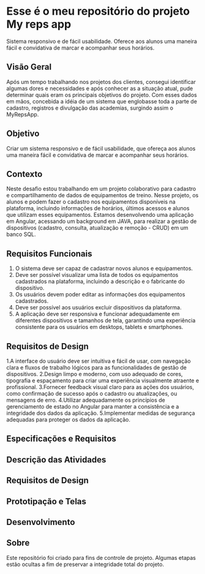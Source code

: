 <!--
![](https://github.com/Diegojfsr/JavaScript_Projects_Beginners/blob/main/Imagens/Capa_Projetos_JavaScript.jpg)
-->
# Esse é o meu repositório do projeto My reps app
Sistema responsivo e de fácil usabilidade. Oferece aos alunos uma maneira fácil e convidativa de marcar e acompanhar seus horários.

## Visão Geral
Após um tempo trabalhando nos projetos dos clientes, consegui identificar algumas dores e necessidades
e após conhecer as a situação atual, pude determinar quais eram os principais objetivos do projeto.
Com esses dados em mãos, concebida a idéia de um sistema que englobasse toda a parte de cadastro, 
registros e divulgação das academias, surgindo assim o MyRepsApp.

## Objetivo
Criar um sistema responsivo e de fácil usabilidade, que ofereça aos alunos
uma maneira fácil e convidativa de marcar e acompanhar seus horários.

## Contexto
Neste desafio estou trabalhando em um projeto colaborativo para cadastro e compartilhamento de dados de equipamentos de treino. 
Nesse projeto, os alunos e podem fazer o cadastro nos equipamentos disponíveis na plataforma, incluindo informações de horários, últimos acessos e alunos que utilizam esses equipamentos.
Estamos desenvolvendo uma aplicação em Angular, acessando um background em JAVA, para realizar a gestão de dispositivos (cadastro, consulta, atualização e remoção - CRUD) em um banco SQL.

## Requisitos Funcionais
  1. O sistema deve ser capaz de cadastrar novos alunos e equipamentos. 
  2. Deve ser possível visualizar uma lista de todos os equipamentos cadastrados na plataforma, incluindo a descrição e o fabricante do dispositivo. 
  3. Os usuários devem poder editar as informações dos equipamentos cadastrados. 
  4. Deve ser possível aos usuários excluir dispositivos da plataforma. 
  5. A aplicação deve ser responsiva e funcionar adequadamente em diferentes dispositivos e tamanhos de tela, garantindo uma experiência consistente para os usuários em desktops, tablets e smartphones.

## Requisitos de Design
1.A interface do usuário deve ser intuitiva e fácil de usar, com navegação clara e fluxos
de trabalho lógicos para as funcionalidades de gestão de dispositivos. 2.Design limpo e moderno, com uso adequado de cores, tipografia e espaçamento para criar uma experiência visualmente atraente e profissional. 3.Fornecer feedback visual claro para as ações dos usuários, como confirmação de sucesso após o cadastro ou atualizações, ou mensagens de erro. 4.Utilizar adequadamente os princípios de gerenciamento de estado no Angular para manter a consistência e a integridade dos dados da aplicação. 5.Implementar medidas de segurança adequadas para proteger os dados da aplicação.


## Especificações e Requisitos

## Descrição das Atividades

## Requisitos de Design

## Prototipação e Telas

## Desenvolvimento



## Sobre
Este repositório foi criado para fins de controle de projeto. Algumas etapas estão ocultas a fim de preservar a integridade total do projeto.





